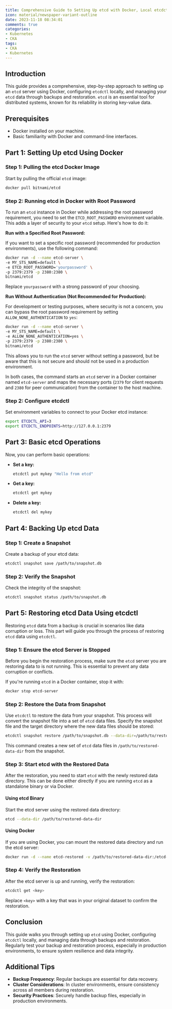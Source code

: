 ```yaml
---
title: Comprehensive Guide to Setting Up etcd with Docker, Local etcdctl, and Data Backup & Restoration
icon: material/newspaper-variant-outline
date: 2023-11-18 08:34:01
comments: true
categories:
- Kubernetes
- CKA
tags:
- CKA
- Kubernetes
---
```


## Introduction

This guide provides a comprehensive, step-by-step approach to setting up an `etcd` server using Docker, configuring `etcdctl` locally, and managing your `etcd` data through backups and restoration. `etcd` is an essential tool for distributed systems, known for its reliability in storing key-value data.

## Prerequisites

- Docker installed on your machine.
- Basic familiarity with Docker and command-line interfaces.

## Part 1: Setting Up etcd Using Docker

### Step 1: Pulling the etcd Docker Image

Start by pulling the official `etcd` image:

```bash
docker pull bitnami/etcd
```

### Step 2: Running etcd in Docker with Root Password

To run an `etcd` instance in Docker while addressing the root password requirement, you need to set the `ETCD_ROOT_PASSWORD` environment variable. This adds a layer of security to your `etcd` setup. Here's how to do it:

**Run with a Specified Root Password:**

If you want to set a specific root password (recommended for production environments), use the following command:

```bash
docker run -d --name etcd-server \
-e MY_STS_NAME=default \
-e ETCD_ROOT_PASSWORD='yourpassword' \
-p 2379:2379 -p 2380:2380 \
bitnami/etcd
```

Replace `yourpassword` with a strong password of your choosing.

**Run Without Authentication (Not Recommended for Production):**

For development or testing purposes, where security is not a concern, you can bypass the root password requirement by setting `ALLOW_NONE_AUTHENTICATION` to `yes`:

```bash
docker run -d --name etcd-server \
-e MY_STS_NAME=default \
-e ALLOW_NONE_AUTHENTICATION=yes \
-p 2379:2379 -p 2380:2380 \
bitnami/etcd
```

This allows you to run the `etcd` server without setting a password, but be aware that this is not secure and should not be used in a production environment.

In both cases, the command starts an `etcd` server in a Docker container named `etcd-server` and maps the necessary ports (`2379` for client requests and `2380` for peer communication) from the container to the host machine.

### Step 2: Configure etcdctl

Set environment variables to connect to your Docker etcd instance:

```bash
export ETCDCTL_API=3
export ETCDCTL_ENDPOINTS=http://127.0.0.1:2379
```

## Part 3: Basic etcd Operations

Now, you can perform basic operations:

- **Set a key:**

  ```bash
  etcdctl put mykey "Hello from etcd"
  ```

- **Get a key:**

  ```bash
  etcdctl get mykey
  ```

- **Delete a key:**

  ```bash
  etcdctl del mykey
  ```

## Part 4: Backing Up etcd Data

### Step 1: Create a Snapshot

Create a backup of your etcd data:

```bash
etcdctl snapshot save /path/to/snapshot.db
```

### Step 2: Verify the Snapshot

Check the integrity of the snapshot:

```bash
etcdctl snapshot status /path/to/snapshot.db
```

## Part 5: Restoring etcd Data Using etcdctl

Restoring `etcd` data from a backup is crucial in scenarios like data corruption or loss. This part will guide you through the process of restoring `etcd` data using `etcdctl`.

### Step 1: Ensure the etcd Server is Stopped

Before you begin the restoration process, make sure the `etcd` server you are restoring data to is not running. This is essential to prevent any data corruption or conflicts.

If you're running `etcd` in a Docker container, stop it with:

```bash
docker stop etcd-server
```

### Step 2: Restore the Data from Snapshot

Use `etcdctl` to restore the data from your snapshot. This process will convert the snapshot file into a set of `etcd` data files. Specify the snapshot file and the target directory where the new data files should be stored:

```bash
etcdctl snapshot restore /path/to/snapshot.db --data-dir=/path/to/restored-data-dir
```

This command creates a new set of `etcd` data files in `/path/to/restored-data-dir` from the snapshot.

### Step 3: Start etcd with the Restored Data

After the restoration, you need to start `etcd` with the newly restored data directory. This can be done either directly if you are running `etcd` as a standalone binary or via Docker.

#### Using etcd Binary

Start the etcd server using the restored data directory:

```bash
etcd --data-dir /path/to/restored-data-dir
```

#### Using Docker

If you are using Docker, you can mount the restored data directory and run the etcd server:

```bash
docker run -d --name etcd-restored -v /path/to/restored-data-dir:/etcd-data -p 2379:2379 -p 2380:2380 bitnami/etcd
```

### Step 4: Verify the Restoration

After the etcd server is up and running, verify the restoration:

```bash
etcdctl get <key>
```

Replace `<key>` with a key that was in your original dataset to confirm the restoration.

## Conclusion

This guide walks you through setting up `etcd` using Docker, configuring `etcdctl` locally, and managing data through backups and restoration. Regularly test your backup and restoration process, especially in production environments, to ensure system resilience and data integrity.

## Additional Tips

- **Backup Frequency**: Regular backups are essential for data recovery.
- **Cluster Considerations**: In cluster environments, ensure consistency across all members during restoration.
- **Security Practices**: Securely handle backup files, especially in production environments.
